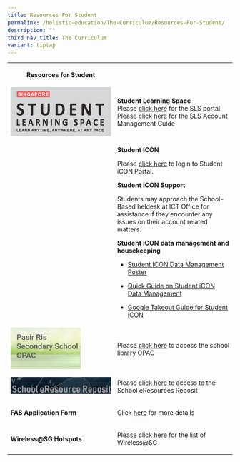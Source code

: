 ```yaml
---
title: Resources For Student
permalink: /holistic-education/The-Curriculum/Resources-For-Student/
description: ""
third_nav_title: The Curriculum
variant: tiptap
---
```

<table><tbody><tr><th rowspan="1" colspan="1"><p>Resources for Student</p></th><th rowspan="1" colspan="1"><p></p></th></tr><tr><td rowspan="1" colspan="1"><div class="isomer-image-wrapper"><img style="width: 100%;" height="auto" width="100%" src="/images/SLS_1.png"></div></td><td rowspan="1" colspan="1"><p><strong>Student Learning Space</strong> <br>Please <a href="https://vle.learning.moe.edu.sg/login" rel="noopener noreferrer nofollow" target="_blank">click here</a> for the SLS portal <br>Please <a href="/files/SLS_Account_Management___Guide_for_Students__SecJCCI_.pdf" rel="noopener noreferrer nofollow" target="_blank">click here</a> for the SLS Account Management Guide</p></td></tr><tr><td rowspan="1" colspan="1"><p></p></td><td rowspan="1" colspan="1"><p><strong>Student ICON</strong></p><p></p><p>Please <a href="https://workspace.google.com/dashboard" rel="noopener noreferrer nofollow" target="_blank">click here</a> to login to Student iCON Portal.</p><p></p><p><strong>Student iCON Support</strong></p><p></p><p>Students may approach the School-Based heldesk at ICT Office for assistance if they encounter any issues on their account related matters.</p><p></p><p><strong>Student iCON data management and housekeeping</strong></p><p></p><ul data-tight="true" class="tight"><li><p><a href="/files/Resources for Student/_For_Sec_JC_Student__Data_Management_E_Poster_for_Student_iCON.pdf" rel="noopener noreferrer nofollow" target="_blank">Student ICON Data Management Poster</a></p></li><li><p><a href="/files/Resources for Student/_For_Student_All_Levels__Quick_Guide_on_Student_iCON_Data_Management.pdf" rel="noopener noreferrer nofollow" target="_blank">Quick Guide on Student iCON Data Management</a></p></li><li><p><a href="/files/Resources for Student/_For_Student_All_Levels__Google_Takeout_Guide_for_Student_iCON.pdf" rel="noopener noreferrer nofollow" target="_blank">Google Takeout Guide for Student iCON</a></p></li></ul><p></p></td></tr><tr><td rowspan="1" colspan="1"><div class="isomer-image-wrapper"><img style="width:70%" height="auto" width="100%" src="/images/OPAC.jpeg"></div></td><td rowspan="1" colspan="1"><p>Please <a href="https://schoolibrary.moe.edu.sg/pasirrissec" rel="noopener noreferrer nofollow" target="_blank">click here</a> to access the school library OPAC</p></td></tr><tr><td rowspan="1" colspan="1"><div class="isomer-image-wrapper"><img style="width: 100%" height="auto" width="100%" alt="" src="/images/eResource%20Reposit.png"></div></td><td rowspan="1" colspan="1"><p>Please <a href="https://schoolibrary.moe.edu.sg/eresourcessec/cgi-bin/spydus.exe/MSGTRN/WPAC/HOME" rel="noopener noreferrer nofollow" target="_blank">click here</a> to access to the School eResources Reposit</p></td></tr><tr><td rowspan="1" colspan="1"><p><strong>FAS Application Form</strong></p></td><td rowspan="1" colspan="1"><p>Click <a href="/Useful-Links/Information-For-Parents/Financial-Assistance" rel="noopener noreferrer nofollow" target="_blank">here</a> for more details</p></td></tr><tr><td rowspan="1" colspan="1"><p><strong>Wireless@SG Hotspots</strong></p></td><td rowspan="1" colspan="1"><p>Please <a href="/files/List%20for%20the%20Hotspots%20at%20East%20Zone.pdf" rel="noopener noreferrer nofollow" target="_blank">click here</a> for the list of Wireless@SG</p></td></tr></tbody></table><p></p>